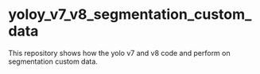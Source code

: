# yoloy_v7_v8_segmentation_custom_data
This repository shows how the yolo v7 and v8 code and perform on segmentation custom data.
